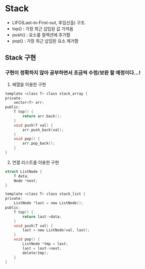 # Stack
- LIFO(Last-in-First-out, 후입선출) 구조.
- top() : 가장 최근 삽입된 값 가져옴
- push() : 요소를 컬렉션에 추가함
- pop() : 가장 최근 삽입된 요소 제거함

## Stack 구현
### 구현이 정확하지 않아 공부하면서 조금씩 수정/보완 할 예정이다...!
1. 배열을 이용한 구현
```C
template <class T> class stack_array {
private:
    vector<T> arr;
public:
    T top() {
        return arr.back();
    }
    void push(T val) {
        arr.push_back(val);
    }
    void pop() {
        arr.pop_back();
    }
}
```

2. 연결 리스트를 이용한 구현
```C
struct ListNode {
    T data;
    Node *next;
}

template <class T> class stack_list {
private:
    ListNode *last = new ListNode();
public:
    T top() {
        return last->data;
    }
    void push(T val) {
        last = new ListNode(val, last);
    }
    void pop() {
        ListNode *tmp = last;
        last = last->next;
        delete(tmp);
    }
}
```